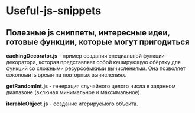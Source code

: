 # Useful-js-snippets
Полезные js сниппеты, интересные идеи, готовые функции, которые могут пригодиться
---
**cachingDecorator.js** - пример создания специальной функции-декоратора, которая представляет собой кеширующую обёртку для функций со сложными ресурсоёмкими вычислениями. Она позволяет сэкономить время на повторных вычислениях.

**getRandomInt.js** - генерация случайного целого числа в заданном диапазоне (включая минимальное и максимальное).

**iterableObject.js** - создание итерируемого объекта.
